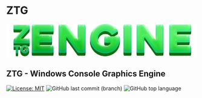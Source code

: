 # ZTG
![LOGO](https://github.com/zLouis043/ZTG/blob/main/src/ZTG/resources/ztg_logo.png)
## ZTG - Windows Console Graphics Engine 
[![License: MIT](https://img.shields.io/badge/License-MIT-yellow.svg)](https://opensource.org/licenses/MIT)
![GitHub last commit (branch)](https://img.shields.io/github/last-commit/zLouis043/ZTG/main)
![GitHub top language](https://img.shields.io/github/languages/top/zLouis043/ZTG)
